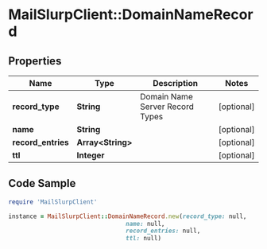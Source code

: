 # MailSlurpClient::DomainNameRecord

## Properties

Name | Type | Description | Notes
------------ | ------------- | ------------- | -------------
**record_type** | **String** | Domain Name Server Record Types | [optional] 
**name** | **String** |  | [optional] 
**record_entries** | **Array&lt;String&gt;** |  | [optional] 
**ttl** | **Integer** |  | [optional] 

## Code Sample

```ruby
require 'MailSlurpClient'

instance = MailSlurpClient::DomainNameRecord.new(record_type: null,
                                 name: null,
                                 record_entries: null,
                                 ttl: null)
```


